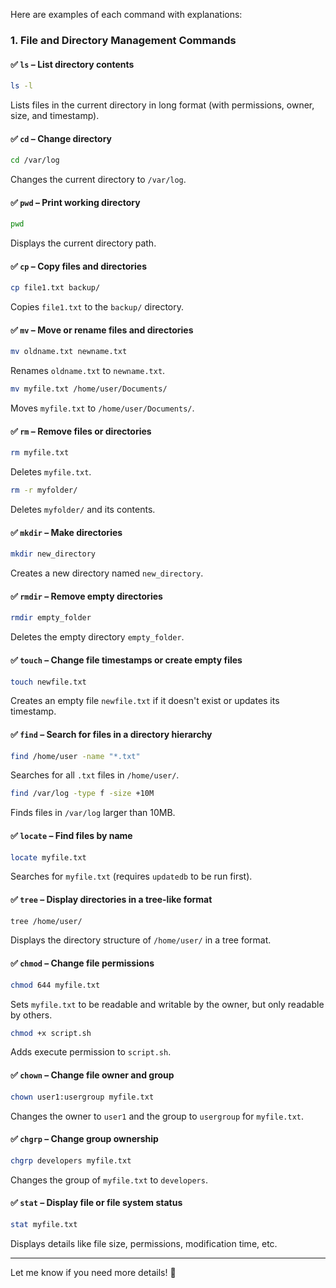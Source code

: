 Here are examples of each command with explanations:

### 1. **File and Directory Management Commands**

#### ✅ `ls` – List directory contents
```bash
ls -l
```
Lists files in the current directory in long format (with permissions, owner, size, and timestamp).

#### ✅ `cd` – Change directory
```bash
cd /var/log
```
Changes the current directory to `/var/log`.

#### ✅ `pwd` – Print working directory
```bash
pwd
```
Displays the current directory path.

#### ✅ `cp` – Copy files and directories
```bash
cp file1.txt backup/
```
Copies `file1.txt` to the `backup/` directory.

#### ✅ `mv` – Move or rename files and directories
```bash
mv oldname.txt newname.txt
```
Renames `oldname.txt` to `newname.txt`.

```bash
mv myfile.txt /home/user/Documents/
```
Moves `myfile.txt` to `/home/user/Documents/`.

#### ✅ `rm` – Remove files or directories
```bash
rm myfile.txt
```
Deletes `myfile.txt`.

```bash
rm -r myfolder/
```
Deletes `myfolder/` and its contents.

#### ✅ `mkdir` – Make directories
```bash
mkdir new_directory
```
Creates a new directory named `new_directory`.

#### ✅ `rmdir` – Remove empty directories
```bash
rmdir empty_folder
```
Deletes the empty directory `empty_folder`.

#### ✅ `touch` – Change file timestamps or create empty files
```bash
touch newfile.txt
```
Creates an empty file `newfile.txt` if it doesn't exist or updates its timestamp.

#### ✅ `find` – Search for files in a directory hierarchy
```bash
find /home/user -name "*.txt"
```
Searches for all `.txt` files in `/home/user/`.

```bash
find /var/log -type f -size +10M
```
Finds files in `/var/log` larger than 10MB.

#### ✅ `locate` – Find files by name
```bash
locate myfile.txt
```
Searches for `myfile.txt` (requires `updatedb` to be run first).

#### ✅ `tree` – Display directories in a tree-like format
```bash
tree /home/user/
```
Displays the directory structure of `/home/user/` in a tree format.

#### ✅ `chmod` – Change file permissions
```bash
chmod 644 myfile.txt
```
Sets `myfile.txt` to be readable and writable by the owner, but only readable by others.

```bash
chmod +x script.sh
```
Adds execute permission to `script.sh`.

#### ✅ `chown` – Change file owner and group
```bash
chown user1:usergroup myfile.txt
```
Changes the owner to `user1` and the group to `usergroup` for `myfile.txt`.

#### ✅ `chgrp` – Change group ownership
```bash
chgrp developers myfile.txt
```
Changes the group of `myfile.txt` to `developers`.

#### ✅ `stat` – Display file or file system status
```bash
stat myfile.txt
```
Displays details like file size, permissions, modification time, etc.

---

Let me know if you need more details! 🚀
